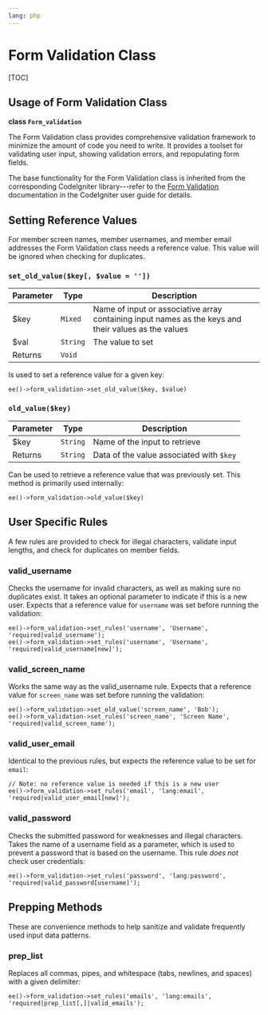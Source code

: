```yaml
---
lang: php
---
```


<!--
    This source file is part of the open source project
    ExpressionEngine User Guide (https://github.com/ExpressionEngine/ExpressionEngine-User-Guide)

    @link      https://expressionengine.com/
    @copyright Copyright (c) 2003-2020, Packet Tide, LLC (https://packettide.com)
    @license   https://expressionengine.com/license Licensed under Apache License, Version 2.0
-->

# Form Validation Class

[TOC]

## Usage of Form Validation Class

**class `Form_validation`**

The Form Validation class provides comprehensive validation framework to minimize the amount of code you need to write. It provides a toolset for validating user input, showing validation errors, and repopulating form fields.

The base functionality for the Form Validation class is inherited from the corresponding CodeIgniter library---refer to the [Form Validation](https://ellislab.com/codeigniter/user-guide/libraries/form_validation.html) documentation in the CodeIgniter user guide for details.

## Setting Reference Values

For member screen names, member usernames, and member email addresses the Form Validation class needs a reference value. This value will be ignored when checking for duplicates.

### `set_old_value($key[, $value = ''])`

| Parameter | Type     | Description                                                                                          |
| --------- | -------- | ---------------------------------------------------------------------------------------------------- |
| \$key     | `Mixed`  | Name of input or associative array containing input names as the keys and their values as the values |
| \$val     | `String` | The value to set                                                                                     |
| Returns   | `Void`   |                                                                                                      |

Is used to set a reference value for a given key:

    ee()->form_validation->set_old_value($key, $value)

### `old_value($key)`

| Parameter | Type     | Description                              |
| --------- | -------- | ---------------------------------------- |
| \$key     | `String` | Name of the input to retrieve            |
| Returns   | `String` | Data of the value associated with `$key` |

Can be used to retrieve a reference value that was previously set. This method is primarily used internally:

    ee()->form_validation->old_value($key)

## User Specific Rules

A few rules are provided to check for illegal characters, validate input lengths, and check for duplicates on member fields.

### valid_username

Checks the username for invalid characters, as well as making sure no duplicates exist. It takes an optional parameter to indicate if this is a new user. Expects that a reference value for `username` was set before running the validation:

    ee()->form_validation->set_rules('username', 'Username', 'required|valid_username');
    ee()->form_validation->set_rules('username', 'Username', 'required|valid_username[new]');

### valid_screen_name

Works the same way as the valid_username rule. Expects that a reference value for `screen_name` was set before running the validation:

    ee()->form_validation->set_old_value('screen_name', 'Bob');
    ee()->form_validation->set_rules('screen_name', 'Screen Name', 'required|valid_screen_name');

### valid_user_email

Identical to the previous rules, but expects the reference value to be set for `email`:

    // Note: no reference value is needed if this is a new user
    ee()->form_validation->set_rules('email', 'lang:email', 'required|valid_user_email[new]');

### valid_password

Checks the submitted password for weaknesses and illegal characters. Takes the name of a username field as a parameter, which is used to prevent a password that is based on the username. This rule _does not_ check user credentials:

    ee()->form_validation->set_rules('password', 'lang:password', 'required|valid_password[username]');

## Prepping Methods

These are convenience methods to help sanitize and validate frequently used input data patterns.

### prep_list

Replaces all commas, pipes, and whitespace (tabs, newlines, and spaces) with a given delimiter:

    ee()->form_validation->set_rules('emails', 'lang:emails', 'required|prep_list[,]|valid_emails');
